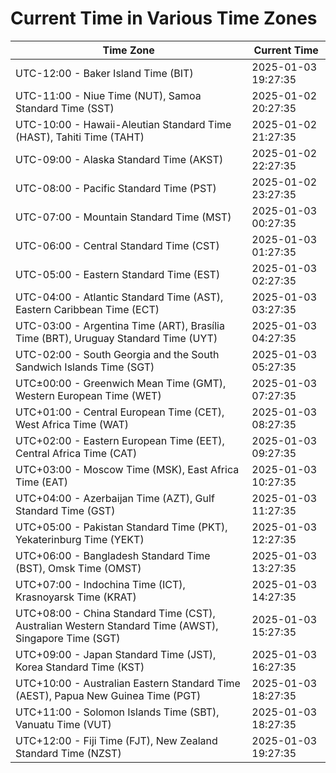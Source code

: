 # Current Time in Various Time Zones

| Time Zone | Current Time |
|-----------|--------------|
| UTC-12:00 - Baker Island Time (BIT) | 2025-01-03 19:27:35 |
| UTC-11:00 - Niue Time (NUT), Samoa Standard Time (SST) | 2025-01-02 20:27:35 |
| UTC-10:00 - Hawaii-Aleutian Standard Time (HAST), Tahiti Time (TAHT) | 2025-01-02 21:27:35 |
| UTC-09:00 - Alaska Standard Time (AKST) | 2025-01-02 22:27:35 |
| UTC-08:00 - Pacific Standard Time (PST) | 2025-01-02 23:27:35 |
| UTC-07:00 - Mountain Standard Time (MST) | 2025-01-03 00:27:35 |
| UTC-06:00 - Central Standard Time (CST) | 2025-01-03 01:27:35 |
| UTC-05:00 - Eastern Standard Time (EST) | 2025-01-03 02:27:35 |
| UTC-04:00 - Atlantic Standard Time (AST), Eastern Caribbean Time (ECT) | 2025-01-03 03:27:35 |
| UTC-03:00 - Argentina Time (ART), Brasília Time (BRT), Uruguay Standard Time (UYT) | 2025-01-03 04:27:35 |
| UTC-02:00 - South Georgia and the South Sandwich Islands Time (SGT) | 2025-01-03 05:27:35 |
| UTC±00:00 - Greenwich Mean Time (GMT), Western European Time (WET) | 2025-01-03 07:27:35 |
| UTC+01:00 - Central European Time (CET), West Africa Time (WAT) | 2025-01-03 08:27:35 |
| UTC+02:00 - Eastern European Time (EET), Central Africa Time (CAT) | 2025-01-03 09:27:35 |
| UTC+03:00 - Moscow Time (MSK), East Africa Time (EAT) | 2025-01-03 10:27:35 |
| UTC+04:00 - Azerbaijan Time (AZT), Gulf Standard Time (GST) | 2025-01-03 11:27:35 |
| UTC+05:00 - Pakistan Standard Time (PKT), Yekaterinburg Time (YEKT) | 2025-01-03 12:27:35 |
| UTC+06:00 - Bangladesh Standard Time (BST), Omsk Time (OMST) | 2025-01-03 13:27:35 |
| UTC+07:00 - Indochina Time (ICT), Krasnoyarsk Time (KRAT) | 2025-01-03 14:27:35 |
| UTC+08:00 - China Standard Time (CST), Australian Western Standard Time (AWST), Singapore Time (SGT) | 2025-01-03 15:27:35 |
| UTC+09:00 - Japan Standard Time (JST), Korea Standard Time (KST) | 2025-01-03 16:27:35 |
| UTC+10:00 - Australian Eastern Standard Time (AEST), Papua New Guinea Time (PGT) | 2025-01-03 18:27:35 |
| UTC+11:00 - Solomon Islands Time (SBT), Vanuatu Time (VUT) | 2025-01-03 18:27:35 |
| UTC+12:00 - Fiji Time (FJT), New Zealand Standard Time (NZST) | 2025-01-03 19:27:35 |
